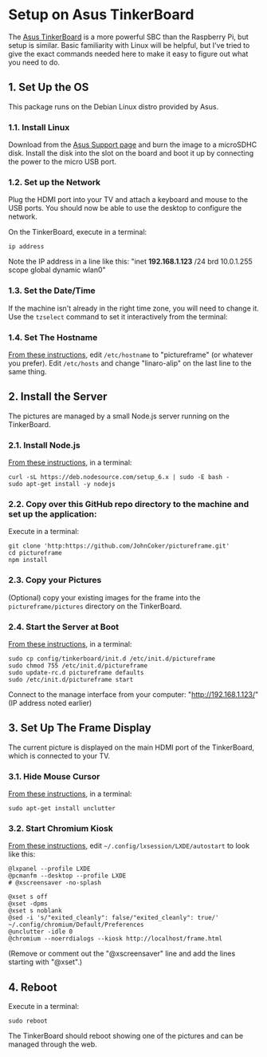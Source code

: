 # Setup on Asus TinkerBoard

The [Asus TinkerBoard](https://www.asus.com/us/Single-Board-Computer/Tinker-Board/)
is a more powerful SBC than the Raspberry Pi, but setup is similar.
Basic familiarity with Linux will be helpful, but I've tried to give the exact commands needed here to make it easy
to figure out what you need to do.

## 1. Set Up the OS

This package runs on the Debian Linux distro provided by Asus.

### 1.1. Install Linux

Download from the [Asus Support page](https://www.asus.com/uk/supportonly/TInker%20Board2GB/HelpDesk_Download/)
and burn the image to a microSDHC disk. Install the disk into the slot on the board and boot it up by connecting
the power to the micro USB port.

### 1.2. Set up the Network

Plug the HDMI port into your TV and attach a keyboard and mouse to the USB ports. You should now be able to use
the desktop to configure the network.

On the TinkerBoard, execute in a terminal:
```
ip address
```
Note the IP address in a line like this: "inet **192.168.1.123** /24 brd 10.0.1.255 scope global dynamic wlan0"

### 1.3. Set the Date/Time

If the machine isn't already in the right time zone, you will need to change it. Use the `tzselect` command to
set it interactively from the terminal:

### 1.4. Set The Hostname

[From these instructions](https://wiki.debian.org/HowTo/ChangeHostname), edit `/etc/hostname` to "pictureframe"
(or whatever you prefer). Edit `/etc/hosts` and change "linaro-alip" on the last line to the same thing.

## 2. Install the Server

The pictures are managed by a small Node.js server running on the TinkerBoard.

### 2.1. Install Node.js

[From these instructions](https://nodejs.org/en/download/package-manager/), in a terminal:
```
curl -sL https://deb.nodesource.com/setup_6.x | sudo -E bash -
sudo apt-get install -y nodejs
```

### 2.2. Copy over this GitHub repo directory to the machine and set up the application:

Execute in a terminal:
```
git clone 'http:https://github.com/JohnCoker/pictureframe.git'
cd pictureframe
npm install
```

### 2.3. Copy your Pictures

(Optional) copy your existing images for the frame into the `pictureframe/pictures` directory on the TinkerBoard.

### 2.4. Start the Server at Boot

[From these instructions](https://github.com/chovy/node-startup), in a terminal:
```
sudo cp config/tinkerboard/init.d /etc/init.d/pictureframe
sudo chmod 755 /etc/init.d/pictureframe
sudo update-rc.d pictureframe defaults
sudo /etc/init.d/pictureframe start
```
Connect to the manage interface from your computer: "http://192.168.1.123/" (IP address noted earlier)

## 3. Set Up The Frame Display

The current picture is displayed on the main HDMI port of the TinkerBoard, which is connected to your TV.

### 3.1. Hide Mouse Cursor

[From these instructions](https://jackbarber.co.uk/blog/2017-02-16-hide-raspberry-pi-mouse-cursor-in-raspbian-kiosk),
in a terminal:
```
sudo apt-get install unclutter
```

### 3.2. Start Chromium Kiosk

[From these instructions](https://www.danpurdy.co.uk/web-development/raspberry-pi-kiosk-screen-tutorial/),
edit `~/.config/lxsession/LXDE/autostart` to look like this:
```
@lxpanel --profile LXDE
@pcmanfm --desktop --profile LXDE
# @xscreensaver -no-splash

@xset s off
@xset -dpms
@xset s noblank
@sed -i 's/"exited_cleanly": false/"exited_cleanly": true/' ~/.config/chromium/Default/Preferences
@unclutter -idle 0
@chromium --noerrdialogs --kiosk http://localhost/frame.html
```
(Remove or comment out the "@xscreensaver" line and add the lines starting with "@xset".)

## 4. Reboot

Execute in a terminal:
```
sudo reboot
```

The TinkerBoard should reboot showing one of the pictures and can be managed through the web.

